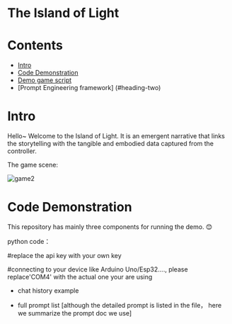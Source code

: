 # The Island of Light

# Contents
- [Intro](#Intro)
- [Code Demonstration](#code)
- [Demo game script](#heading-two)
- [Prompt Engineering framework] (#heading-two)


# Intro

Hello~ Welcome to the Island of Light. It is an emergent narrative that links the storytelling with the tangible and embodied data captured from the controller. 

The game scene:
  
![game2](https://github.com/ZhenYoyo/TheIslandofLight/assets/138093070/616e0e6c-b85b-4761-bdf9-d986d99172bd)



# Code Demonstration
This repository has mainly three components for running the demo. 😊

python code：


#replace the api key with your own key

#connecting to your device like Arduino Uno/Esp32...., please replace'COM4' with the actual one your are using




+ chat history example

+ full prompt list
[although the detailed prompt is listed in the file， here we summarize the prompt doc we use]

